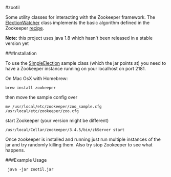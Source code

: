 #zootil

Some utility classes for interacting with the Zookeeper framework. The [ElectionWatcher](https://github.com/jtruelove/zootil/blob/master/src/main/com/zootil/election/ElectionWatcher.java) class implements the basic algorithm defined in the Zookeeper [recipe](http://zookeeper.apache.org/doc/trunk/recipes.html#sc_leaderElection).

<b>Note:</b> this project uses java 1.8 which hasn't been released in a stable version yet

###Installation

To use the [SimpleElection](https://github.com/jtruelove/zootil/blob/master/src/main/com/zootil/sample/SimpleElection.java) sample class (which the jar points at) you need to have a Zookeeper instance running on your localhost on port 2181. 

On Mac OsX with Homebrew:
    
    brew install zookeeper

then move the sample config over

    mv /usr/local/etc/zookeeper/zoo_sample.cfg /usr/local/etc/zookeeper/zoo.cfg 
    
start Zookeeper (your version might be different)
    
    /usr/local/Cellar/zookeeper/3.4.5/bin/zkServer start
    
Once zookeeper is installed and running just run multiple instances of the jar and try randomly killing them. Also try stop Zookeeper to see what happens.

###Example Usage

     java -jar zootil.jar
